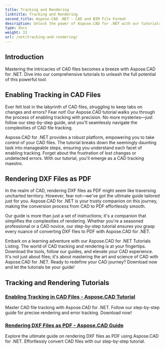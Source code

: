 ```yaml
---
title: Tracking and Rendering
linktitle: Tracking and Rendering
second_title: Aspose.CAD .NET - CAD and BIM File Format
description: Unlock the power of Aspose.CAD for .NET with our tutorials. Learn to enable tracking in CAD files and seamlessly render DXF files as PDF.
type: docs
weight: 31
url: /net/tracking-and-rendering/
---
```


## Introduction

Mastering the intricacies of CAD files becomes a breeze with Aspose.CAD for .NET. Dive into our comprehensive tutorials to unleash the full potential of this powerful tool. 

## Enabling Tracking in CAD Files

Ever felt lost in the labyrinth of CAD files, struggling to keep tabs on changes and errors? Fear not! Our Aspose.CAD tutorial walks you through the process of enabling tracking with precision. No more mysteries—just follow our step-by-step guide, and you'll seamlessly navigate the complexities of CAD file tracking.

Aspose.CAD for .NET provides a robust platform, empowering you to take control of your CAD files. The tutorial breaks down the seemingly daunting task into manageable steps, ensuring you understand each facet of enabling tracking. Forget about the frustration of lost changes or undetected errors. With our tutorial, you'll emerge as a CAD tracking maestro.

## Rendering DXF Files as PDF

In the realm of CAD, rendering DXF files as PDF might seem like traversing uncharted territory. However, fear not—we've got the ultimate guide tailored just for you. Aspose.CAD for .NET is your trusty companion on this journey, making the conversion process from CAD to PDF effortlessly smooth.

Our guide is more than just a set of instructions; it's a companion that simplifies the complexities of rendering. Whether you're a seasoned professional or a CAD novice, our step-by-step tutorial ensures you grasp every nuance of converting DXF files to PDF with Aspose.CAD for .NET.

Embark on a learning adventure with our Aspose.CAD for .NET Tutorials Listing. The world of CAD tracking and rendering is at your fingertips. Download the tools, follow our guides, and elevate your CAD experience. It's not just about files; it's about mastering the art and science of CAD with Aspose.CAD for .NET. Ready to redefine your CAD journey? Download now and let the tutorials be your guide!
## Tracking and Rendering Tutorials
### [Enabling Tracking in CAD Files - Aspose.CAD Tutorial](./enabling-tracking-in-cad-files/)
Master CAD file tracking with Aspose.CAD for .NET. Follow our step-by-step guide for precise rendering and error tracking. Download now!
### [Rendering DXF Files as PDF - Aspose.CAD Guide](./rendering-dxf-files-as-pdf/)
Explore the ultimate guide on rendering DXF files as PDF using Aspose.CAD for .NET. Effortlessly convert CAD files with our step-by-step tutorial.
